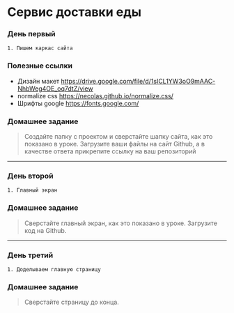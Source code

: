 Сервис доставки еды
=====

### День первый

    1. Пишем каркас сайта

### Полезные ссылки

* Дизайн макет <https://drive.google.com/file/d/1sICL1YW3oO9mAAC-NhbWeg4OE_oq7dtZ/view>
* normalize css <https://necolas.github.io/normalize.css/>
* Шрифты google <https://fonts.google.com/>

### Домашнее задание

> Создайте папку с проектом и сверстайте шапку сайта, как это показано в уроке. Загрузите ваши файлы на сайт Github, а в качестве ответа прикрепите ссылку на ваш репозиторий


***

### День второй

    1. Главный экран

### Домашнее задание

> Сверстайте главный экран, как это показано в уроке. Загрузите код на Github.


***

### День третий

    1. Доделываем главную страницу

### Домашнее задание

> Сверстайте страницу до конца.
